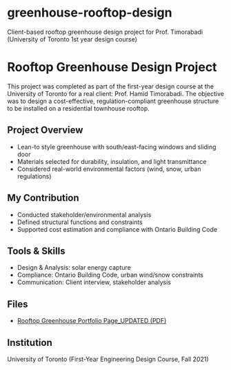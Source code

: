 # greenhouse-rooftop-design
Client-based rooftop greenhouse design project for Prof. Timorabadi (University of Toronto 1st year design course)

# Rooftop Greenhouse Design Project 

This project was completed as part of the first-year design course at the University of Toronto for a real client: Prof. Hamid Timorabadi. The objective was to design a cost-effective, regulation-compliant greenhouse structure to be installed on a residential townhouse rooftop.

## Project Overview

- Lean-to style greenhouse with south/east-facing windows and sliding door
- Materials selected for durability, insulation, and light transmittance
- Considered real-world environmental factors (wind, snow, urban regulations)

## My Contribution

- Conducted stakeholder/environmental analysis
- Defined structural functions and constraints
- Supported cost estimation and compliance with Ontario Building Code

## Tools & Skills

- Design & Analysis: solar energy capture
- Compliance: Ontario Building Code, urban wind/snow constraints
- Communication: Client interview, stakeholder analysis

## Files

- [Rooftop Greenhouse Portfolio Page_UPDATED (PDF)](./docs/Rooftop_Greenhouse_Portfolio_Page_UPDATED.pdf)

## Institution

University of Toronto (First-Year Engineering Design Course, Fall 2021)
